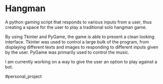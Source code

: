 # Hangman

A python gaming script that responds to various inputs from a user, thus creating a space for the user to play a traditional solo hangman game.

By using Tkinter and PyGame, the game is able to present a clean looking interface. Tkinter was used to control a large bulk of the program, from displaying different texts and images to responding to different inputs given by the user. PyGame was primarily used to control the music. 

I am currently working on a way to give the user an option to play against a bot.

#personal_project
